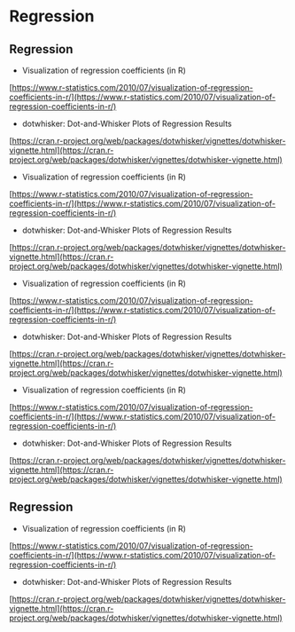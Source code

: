 # Regression

## Regression

* Visualization of regression coefficients \(in R\)

[https://www.r-statistics.com/2010/07/visualization-of-regression-coefficients-in-r/](https://www.r-statistics.com/2010/07/visualization-of-regression-coefficients-in-r/)

* dotwhisker: Dot-and-Whisker Plots of Regression Results

[https://cran.r-project.org/web/packages/dotwhisker/vignettes/dotwhisker-vignette.html](https://cran.r-project.org/web/packages/dotwhisker/vignettes/dotwhisker-vignette.html)

* Visualization of regression coefficients \(in R\)

[https://www.r-statistics.com/2010/07/visualization-of-regression-coefficients-in-r/](https://www.r-statistics.com/2010/07/visualization-of-regression-coefficients-in-r/)

* dotwhisker: Dot-and-Whisker Plots of Regression Results

[https://cran.r-project.org/web/packages/dotwhisker/vignettes/dotwhisker-vignette.html](https://cran.r-project.org/web/packages/dotwhisker/vignettes/dotwhisker-vignette.html)

* Visualization of regression coefficients \(in R\)

[https://www.r-statistics.com/2010/07/visualization-of-regression-coefficients-in-r/](https://www.r-statistics.com/2010/07/visualization-of-regression-coefficients-in-r/)

* dotwhisker: Dot-and-Whisker Plots of Regression Results

[https://cran.r-project.org/web/packages/dotwhisker/vignettes/dotwhisker-vignette.html](https://cran.r-project.org/web/packages/dotwhisker/vignettes/dotwhisker-vignette.html)

* Visualization of regression coefficients \(in R\)

[https://www.r-statistics.com/2010/07/visualization-of-regression-coefficients-in-r/](https://www.r-statistics.com/2010/07/visualization-of-regression-coefficients-in-r/)

* dotwhisker: Dot-and-Whisker Plots of Regression Results

[https://cran.r-project.org/web/packages/dotwhisker/vignettes/dotwhisker-vignette.html](https://cran.r-project.org/web/packages/dotwhisker/vignettes/dotwhisker-vignette.html)

## Regression

* Visualization of regression coefficients \(in R\)

[https://www.r-statistics.com/2010/07/visualization-of-regression-coefficients-in-r/](https://www.r-statistics.com/2010/07/visualization-of-regression-coefficients-in-r/)

* dotwhisker: Dot-and-Whisker Plots of Regression Results

[https://cran.r-project.org/web/packages/dotwhisker/vignettes/dotwhisker-vignette.html](https://cran.r-project.org/web/packages/dotwhisker/vignettes/dotwhisker-vignette.html)

